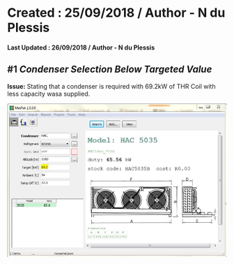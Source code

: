 # Created : 25/09/2018 / Author - N du Plessis
#### Last Updated : 26/09/2018 / Author - N du Plessis

##  #1 **_Condenser Selection Below Targeted Value_**

**Issue:** Stating that a condenser is required with 69.2kW of THR
Coil with less capacity wasa supplied.

![alt text](UndersizedCondenser.JPG "Undersized Condenser Selection")




